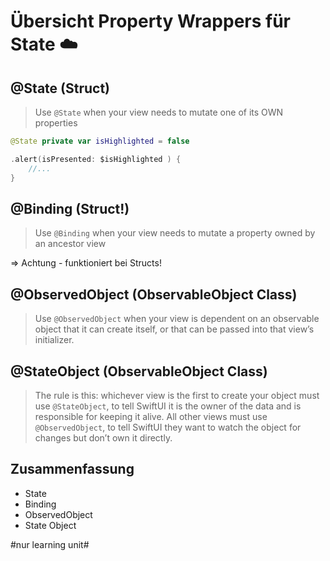 # Übersicht Property Wrappers für State ☁️

## @State (Struct)

> Use  `@State`  when your view needs to mutate one of its OWN properties 

```swift
@State private var isHighlighted = false
```

```swift
.alert(isPresented: $isHighlighted ) {
	//...
}
```

## @Binding (Struct!)

> Use  `@Binding`  when your view needs to mutate a property owned by an ancestor view

=\> Achtung - funktioniert bei Structs!

## @ObservedObject (ObservableObject Class)

> Use  `@ObservedObject`  when your view is dependent on an observable object that it can create itself, or that can be passed into that view’s initializer.

## @StateObject (ObservableObject Class)

> The rule is this: whichever view is the first to create your object must use `@StateObject`, to tell SwiftUI it is the owner of the data and is responsible for keeping it alive. All other views must use `@ObservedObject`, to tell SwiftUI they want to watch the object for changes but don’t own it directly.

## Zusammenfassung
- State
- Binding
- ObservedObject
- State Object



#nur learning unit#